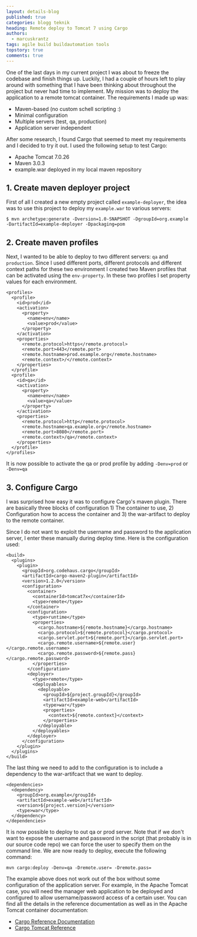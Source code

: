 ```yaml
---
layout: details-blog
published: true
categories: blogg teknik
heading: Remote deploy to Tomcat 7 using Cargo
authors:
  - marcuskrantz
tags: agile build buildautomation tools
topstory: true
comments: true
---
```


One of the last days in my current project I was about to freeze the codebase and finish things up. Luckily, I had a couple of hours left to play around with something that I have been thinking about throughout the project but never had time to implement. My mission was to deploy the application to a remote tomcat container. The requirements I made up was:

- Maven-based (no custom schell scripting :)
- Minimal configuration
- Multiple servers (test, qa, production)
- Application server independent

After some research, I found Cargo that seemed to meet my requirements and I decided to try it out. I used the following setup to test Cargo:

- Apache Tomcat 7.0.26
- Maven 3.0.3
- example.war deployed in my local maven repository

## 1. Create maven deployer project
First of all I created a new empty project called `example-deployer`, the idea was to use this project to deploy my `example.war` to various servers:

~~~
$ mvn archetype:generate -Dversion=1.0-SNAPSHOT -DgroupId=org.example -DartifactId=example-deployer -Dpackaging=pom
~~~

## 2. Create maven profiles
Next, I wanted to be able to deploy to two different servers: `qa` and `production`. Since I used different ports, different protocols and different context paths for these two environment I created two Maven profiles that can be activated using the `env-property`. In these two profiles I set property values for each environment.

~~~ markup
<profiles>
  <profile>
    <id>prod</id>
    <activation>
      <property>
        <name>env</name>
        <value>prod</value>
      </property>
    </activation>
    <properties>
      <remote.protocol>https</remote.protocol>
      <remote.port>443</remote.port>
      <remote.hostname>prod.example.org</remote.hostname>
      <remote.context>/</remote.context>
    </properties>
  </profile>
  <profile>
    <id>qa</id>
    <activation>
      <property>
        <name>env</name>
        <value>qa</value>
      </property>
    </activation>
    <properties>
      <remote.protocol>http</remote.protocol>
      <remote.hostname>qa.example.org</remote.hostname>
      <remote.port>8080</remote.port>
      <remote.context>/qa</remote.context>
    </properties>
  </profile>
</profiles>
~~~

It is now possible to activate the qa or prod profile by adding `-Denv=prod` or `-Denv=qa`

## 3. Configure Cargo
I was surprised how easy it was to configure Cargo's maven plugin. There are basically three blocks of configuration 1) The container to use, 2) Configuration how to access the container and 3) the war-artifact to deploy to the remote container.

Since I do not want to exploit the username and password to the application server, I enter these manually during deploy time. Here is the configuration used:

~~~ markup
<build>
  <plugins>
    <plugin>
      <groupId>org.codehaus.cargo</groupId>
      <artifactId>cargo-maven2-plugin</artifactId>
      <version>1.2.0</version>
      <configuration>
        <container>
          <containerId>tomcat7x</containerId>
          <type>remote</type>
        </container>
        <configuration>
          <type>runtime</type>
          <properties>
            <cargo.hostname>${remote.hostname}</cargo.hostname>
            <cargo.protocol>${remote.protocol}</cargo.protocol>
            <cargo.servlet.port>${remote.port}</cargo.servlet.port>
            <cargo.remote.username>${remote.user}</cargo.remote.username>
            <cargo.remote.password>${remote.pass}</cargo.remote.password>
          </properties>
        </configuration>
        <deployer>
          <type>remote</type>
          <deployables>
            <deployable>
              <groupId>${project.groupId}</groupId>
              <artifactId>example-web</artifactId>
              <type>war</type>
              <properties>
                <context>${remote.context}</context>
              </properties>
            </deployable>
          </deployables>
        </deployer>
      </configuration>
    </plugin>
  </plugins>
</build>
~~~

The last thing we need to add to the configuration is to include a dependency to the war-artifcact that we want to deploy.

~~~ markup
<dependencies>
  <dependency>
    <groupId>org.example</groupId>
    <artifactId>example-web</artifactId>
    <version>${project.version}</version>
    <type>war</type>
  </dependency>
</dependencies>
~~~

It is now possible to deploy to out qa or prod server. Note that if we don't want to expose the username and password in the script (that probably is in our source code repo) we can force the user to specify them on the command line. We are now ready to deploy, execute the following command:

~~~
mvn cargo:deploy -Denv=qa -Dremote.user= -Dremote.pass=
~~~

The example above does not work out of the box without some configuration of the application server. For example, in the Apache Tomcat case, you will need the manager web application to be deployed and configured to allow username/password access of a certain user. You can find all the details in the reference documentation as well as in the Apache Tomcat container documentation:

- [Cargo Reference Documentation](http://cargo.codehaus.org/Maven2+Plugin+Reference+Guide)
- [Cargo Tomcat Reference](http://cargo.codehaus.org/Tomcat+7.x)
